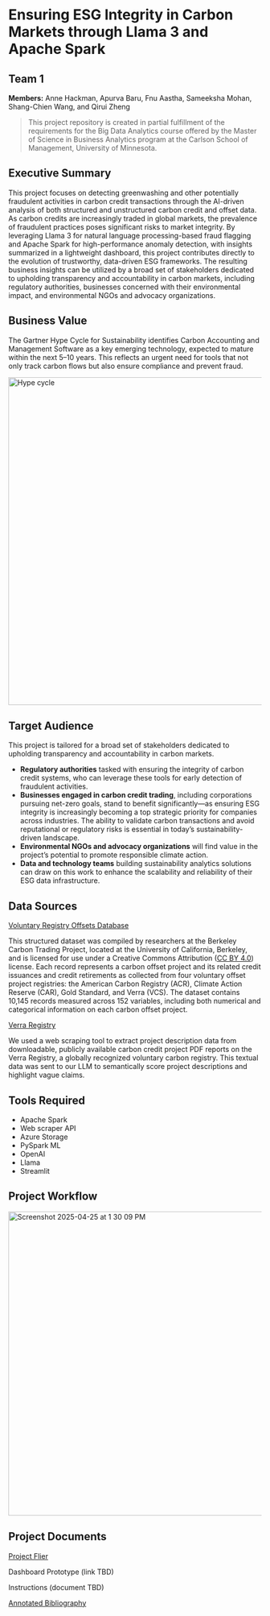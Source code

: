 # Ensuring ESG Integrity in Carbon Markets through Llama 3 and Apache Spark

## Team 1

**Members:** Anne Hackman, Apurva Baru, Fnu Aastha, Sameeksha Mohan, Shang-Chien Wang, and Qirui Zheng

> This project repository is created in partial fulfillment of the requirements for the Big Data Analytics course offered by the Master of Science in Business Analytics program at the Carlson School of Management, University of Minnesota.

## Executive Summary

This project focuses on detecting greenwashing and other potentially fraudulent activities in carbon credit transactions through the AI-driven analysis of both structured and unstructured carbon credit and offset data. As carbon credits are increasingly traded in global markets, the prevalence of fraudulent practices poses significant risks to market integrity. By leveraging Llama 3 for natural language processing-based fraud flagging and Apache Spark for high-performance anomaly detection, with insights summarized in a lightweight dashboard, this project contributes directly to the evolution of trustworthy, data-driven ESG frameworks. The resulting business insights can be utilized by a broad set of stakeholders dedicated to upholding transparency and accountability in carbon markets, including regulatory authorities, businesses concerned with their environmental impact, and environmental NGOs and advocacy organizations.

## Business Value

The Gartner Hype Cycle for Sustainability identifies Carbon Accounting and Management Software as a key emerging technology, expected to mature within the next 5–10 years. This reflects an urgent need for tools that not only track carbon flows but also ensure compliance and prevent fraud.

<img width="651" alt="Hype cycle" src="https://github.com/user-attachments/assets/7525f2a8-98b2-48d5-b77e-0adbd38d624c" />

## Target Audience

This project is tailored for a broad set of stakeholders dedicated to upholding transparency and accountability in carbon markets.
* **Regulatory authorities** tasked with ensuring the integrity of carbon credit systems, who can leverage these tools for early detection of fraudulent activities.
* **Businesses engaged in carbon credit trading**, including corporations pursuing net-zero goals, stand to benefit significantly—as ensuring ESG integrity is increasingly becoming a top strategic priority for companies across industries. The ability to validate carbon transactions and avoid reputational or regulatory risks is essential in today’s sustainability-driven landscape.
* **Environmental NGOs and advocacy organizations** will find value in the project’s potential to promote responsible climate action.
* **Data and technology teams** building sustainability analytics solutions can draw on this work to enhance the scalability and reliability of their ESG data infrastructure.

## Data Sources

[Voluntary Registry Offsets Database](https://gspp.berkeley.edu/research-and-impact/centers/cepp/projects/berkeley-carbon-trading-project/offsets-database)

This structured dataset was compiled by researchers at the Berkeley Carbon Trading Project, located at the University of California,   Berkeley, and is licensed for use under a Creative Commons Attribution ([CC BY 4.0](https://creativecommons.org/licenses/by/4.0/)) license. Each record represents a carbon offset project and its related credit issuances and credit retirements as collected from four voluntary offset project registries: the American Carbon Registry (ACR), Climate Action Reserve (CAR), Gold Standard, and Verra (VCS). The dataset contains 10,145 records measured across 152 variables, including both numerical and categorical information on each carbon offset project.

[Verra Registry](https://registry.verra.org/)

We used a web scraping tool to extract project description data from downloadable, publicly available carbon credit project PDF reports on the Verra Registry, a globally recognized voluntary carbon registry. This textual data was sent to our LLM to semantically score project descriptions and highlight vague claims.

## Tools Required

* Apache Spark
*  Web scraper API
*  Azure Storage
*  PySpark ML
*  OpenAI
*  Llama
*  Streamlit

## Project Workflow

<img width="604" alt="Screenshot 2025-04-25 at 1 30 09 PM" src="https://github.com/user-attachments/assets/d6360abc-13e3-4b0b-a6c5-1979183ccf13" />


## Project Documents

[Project Flier](https://www.canva.com/design/DAGlgt5IFps/XJnwYmskxM8jsDW_ghUNLg/edit)

Dashboard Prototype (link TBD)

Instructions (document TBD)

[Annotated Bibliography](https://docs.google.com/document/d/1REVrUjHongVOkwz-I0pRcb2i8T3ePSUY-lCRz3s1-EU/edit?usp=sharing)
